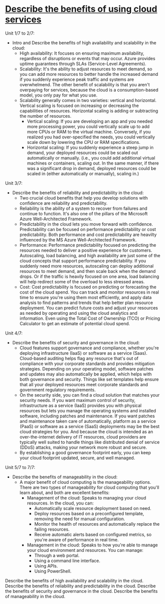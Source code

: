 # [Describe the benefits of using cloud services](https://learn.microsoft.com/en-us/training/modules/describe-benefits-use-cloud-services/)

Unit 1/7 to 2/7:
  - Intro and Describe the benefits of high availability and scalability in the cloud:
    - High availability: It focuses on ensuring maximum availability, regardless of disruptions or events that may occur. Azure provides uptime guarantees through SLAs (Service-Level Agreements).
    - Scalability: It's the ability to adjust resources to meet demand, so you can add more resources to better handle the increased demand if you suddenly experience peak traffic and systems are overwhelmend. The other benefit of scalability is that you aren't overpaying for services, because the cloud is a consumption-based model, you only pay for what you use.
    - Scalability generally comes in two varieties: vertical and horizontal. Vertical scaling is focused on increasing or decreasing the capabilities of resources. Horizontal scaling is adding or subtracting the number of resources.
      - Vertical scaling: If you are developing an app and you needed more processing power, you could vertically scale up to add more CPUs or RAM to the virtual machine. Conversely, if you realized you had over-specified the needs, you could vertically scale down by lowering the CPU or RAM specifications.
      - Horizontal scaling: If you suddenly experience a steep jump in demand, your deployed resources could be scaled out automatically or manually. (i.e., you could add additional virtual machines or containers, scaling out. In the same manner, if there was a significant drop in demand, deployed resources could be scaled in (either automatically or manually), scaling in.)
     
 Unit 3/7:
   - Describe the benefits of reliability and predictability in the cloud:
     - Two crucial cloud benefits that help you develop solutions with confidence are reliability and predictability.
     - Reliability is the ability of a system to recover from failures and continue to function. It's also one of the pillars of the Microsoft Azure Well-Architected Framework.
     - Predictability in the cloud lets you move forward with confidence. Predictability can be focused on performance predictability or cost predictability. Both performance and cost predictability are heavilty influenced by the MS Azure Well-Architected Framework.
     - Performance: Performance predictability focused on predicting the resources needed to deliver a positive experience for customers. Autoscaling, load balancing, and high availability are just some of the cloud concepts that support performance predictability. If you suddenly need more resources, autoscaling can deploy additional resources to meet demand, and then scale back when the demand drops. Or if the traffic is heavily focused on one area, load balancing will help redirect some of the overload to less stressed areas.
     - Cost: Cost predictability is focused on predicting or forecasting the cost of the cloud spend. You can track and monitor resources in real time to ensure you're using them most efficiently, and apply data analysis to find patterns and trends that help better plan resource deployment. You can predict future costs and adjust your resources as needed by operating and using the cloud analytics and information. Even using the Total Cost of Ownership (TCO) or Pricing Calculator to get an estimate of potential cloud spend.

Unit 4/7:
  - Describe the benefits of security and governance in the cloud:
    - Cloud features support governance and compliance, whether you're deploying infrastructure (IaaS) or software as a service (Saas). Cloud-based auditing helps flag any resource that's out of compliance with your corporate standards and provides mitigation strategies. Depending on your operating model, software patches and updates may also automatically be applied, which helps with both governance and security. Things like set templates help ensure that all your deployed resources meet corporate standards and government regulatory requirements.
    - On the security side, you can find a cloud solution that matches your security needs. If you want maximum control of security, infrastructure as a service (IaaS) provides you with physical resources but lets you manage the operating systems and installed software, including patches and maintenance. If you want patches and maintenance taken care of automatically, platform as a service (PaaS) or software as a service (SaaS) deployments may be the best cloud strategies for you. And because the cloud is intended as an over-the-internet delivery of IT resources, cloud providers are typically well suited to handle things like distributed denial of service (DDoS) attacks, making your network more robust and secure.
    - By establishing a good governance footprint early, you can keep your cloud footprint updated, secure, and well managed.

Unit 5/7 to 7/7:
  - Describe the benefits of manageability in the cloud:
    - A major benefit of cloud computing is the manageability options. There are two types of manageability for cloud computing that you'll learn about, and both are excellent benefits:
      - Management of the cloud: Speaks to managing your cloud resources. In the cloud, you can:
        - Automatically scale resource deployment based on need.
        - Deploy resources based on a preconfigured template, removing the need for manual configuration.
        - Monitor the health of resources and automatically replace the failing resources.
        - Receive automatic alerts  based on configured metrics, so you're aware of performance in real time.
      - Management in the cloud: Speaks to how you're able to manage your cloud environment and resources. You can manage:
        - Through a web portal.
        - Using a command line interface.
        - Using APIs.
        - Using PowerShell.




Describe the benefits of high availability and scalability in the cloud.
Describe the benefits of reliability and predictability in the cloud.
Describe the benefits of security and governance in the cloud.
Describe the benefits of manageability in the cloud.
